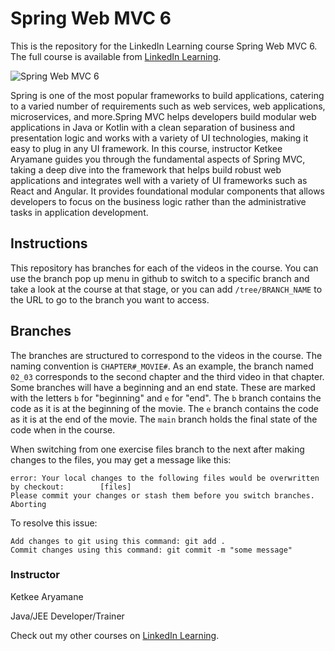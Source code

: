 # Spring Web MVC 6
This is the repository for the LinkedIn Learning course Spring Web MVC 6. The full course is available from [LinkedIn Learning][lil-course-url].

![Spring Web MVC 6][lil-thumbnail-url] 

Spring is one of the most popular frameworks to build applications, catering to a varied number of requirements such as web services, web applications, microservices, and more.Spring MVC helps developers build modular web applications in Java or Kotlin with a clean separation of business and presentation logic and works with a variety of UI technologies, making it easy to plug in any UI framework. In this course, instructor Ketkee Aryamane guides you through the fundamental aspects of Spring MVC, taking a deep dive into the framework that helps build robust web applications and integrates well with a variety of UI frameworks such as React and Angular. It provides foundational modular components that allows developers to focus on the business logic rather than the administrative tasks in application development.

## Instructions
This repository has branches for each of the videos in the course. You can use the branch pop up menu in github to switch to a specific branch and take a look at the course at that stage, or you can add `/tree/BRANCH_NAME` to the URL to go to the branch you want to access.

## Branches
The branches are structured to correspond to the videos in the course. The naming convention is `CHAPTER#_MOVIE#`. As an example, the branch named `02_03` corresponds to the second chapter and the third video in that chapter. 
Some branches will have a beginning and an end state. These are marked with the letters `b` for "beginning" and `e` for "end". The `b` branch contains the code as it is at the beginning of the movie. The `e` branch contains the code as it is at the end of the movie. The `main` branch holds the final state of the code when in the course.

When switching from one exercise files branch to the next after making changes to the files, you may get a message like this:

    error: Your local changes to the following files would be overwritten by checkout:        [files]
    Please commit your changes or stash them before you switch branches.
    Aborting

To resolve this issue:
	
    Add changes to git using this command: git add .
	Commit changes using this command: git commit -m "some message"



### Instructor

Ketkee Aryamane 
                            
Java/JEE Developer/Trainer

                            
Check out my other courses on [LinkedIn Learning](https://www.linkedin.com/learning/instructors/ketkee-aryamane).

[lil-course-url]: https://www.linkedin.com/learning/spring-web-mvc-6?dApp=59033956&leis=LAA
[lil-thumbnail-url]: https://media.licdn.com/dms/image/D560DAQHdZhXlM6WZcg/learning-public-crop_288_512/0/1696543566891?e=2147483647&v=beta&t=cTz6-Z0iUW3hyJmqTvE30fkO_Ln2xBhzF0KdSTTWea4
